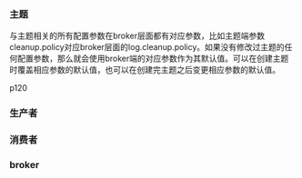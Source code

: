 ### 主题

与主题相关的所有配置参数在broker层面都有对应参数，比如主题端参数cleanup.policy对应broker层面的log.cleanup.policy。如果没有修改过主题的任何配置参数，那么就会使用broker端的对应参数作为其默认值。可以在创建主题时覆盖相应参数的默认值，也可以在创建完主题之后变更相应参数的默认值。

p120

### 生产者

### 消费者

### broker

